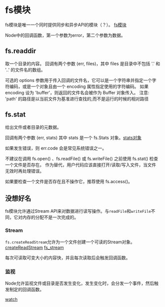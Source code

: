 # fs模块

fs模块是唯一一个同时提供同步和异步API的模块（？）。
[fs模块](http://nodejs.cn/api/fs.html)

Node中的回调函数，第一个参数为error，第二个参数为数据。

## fs.readdir

取一个目录的内容。 回调有两个参数 (err, files)，其中 files 是目录中不包括 '.' 和 '..' 的文件名的数组。

可选的 options 参数用于传入回调的文件名，它可以是一个字符串并指定一个字符编码，或是一个对象且由一个 encoding 属性指定使用的字符编码。 如果 encoding 设为 'buffer'，则返回的文件名会被作为 Buffer 对象传入。 注意: 'path' 的路径是以当前文件为基准进行查找的,而不是运行的时候的相对路径

## fs.stat
给出文件或者目录的元数据。

回调有两个参数 (err, stats) 其中 stats 是一个 fs.Stats 对象。[stats对象](http://nodejs.cn/api/fs.html#fs_class_fs_stats)

如果发生错误，则 err.code 会是常见系统错误之一。

不建议在调用 fs.open() 、fs.readFile() 或 fs.writeFile() 之前使用 fs.stat() 检查一个文件是否存在。 作为替代，用户代码应该直接打开/读取/写入文件，当文件无效时再处理错误。

如果要检查一个文件是否存在且不操作它，推荐使用 fs.access()。

## 没想好名

fs模块允许通过Stream API来对数据进行读写操作。与`readFile`和`writeFile`不同，它对内存的分配不是一次完成的。

### Stream

`fs.createReadStream`允许为一个文件创建一个可读的Stream对象。
[createReadStream](http://nodejs.cn/api/fs.html#fs_fs_createreadstream_path_options)
[fs_stream](./fs_stream/index.js)

每次可读取可变大小的内容快，并且每次读取后会触发回调函数。

### 监视

Node允许监视文件或目录是否发生变化，发生变化时，会分发一个事件，然后触发制定的回调函数。

[watch](http://nodejs.cn/api/fs.html#fs_fs_watch_filename_options_listener)